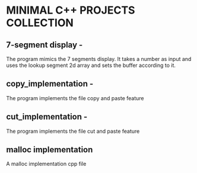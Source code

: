 # MINIMAL C++ PROJECTS COLLECTION

## 7-segment display -

The program mimics the 7 segments display. It takes a number as input and uses the lookup segment 2d array and sets the buffer according to it.

## copy_implementation -

The program implements the file copy and paste feature

## cut_implementation -

The program implements the file cut and paste feature

## malloc implementation 

A malloc implementation cpp file